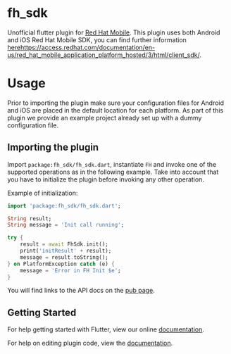 # fh_sdk

Unofficial flutter plugin for [Red Hat Mobile](https://access.redhat.com/documentation/en-us/red_hat_mobile_application_platform_hosted/). This plugin uses both Android and iOS Red Hat Mobile SDK, you can find further information [here]()https://access.redhat.com/documentation/en-us/red_hat_mobile_application_platform_hosted/3/html/client_sdk/.

# Usage

Prior to importing the plugin make sure your configuration files for Android and iOS are placed in the default location for each platform. As part of this plugin we provide an example project already set up with a dummy configuration file.

## Importing the plugin

Import `package:fh_sdk/fh_sdk.dart`, instantiate `FH` and invoke one of the supported operations as in the following example. Take into account that you have to initialize the plugin before invoking any other operation.

Example of initialization:

```dart
import 'package:fh_sdk/fh_sdk.dart';

String result;
String message = 'Init call running';

try {
    result = await FhSdk.init();
    print('initResult' + result);
    message = result.toString();
} on PlatformException catch (e) {
    message = 'Error in FH Init $e';
}
```

You will find links to the API docs on the [pub page](https://pub.dartlang.org/packages/fh_sdk).

## Getting Started

For help getting started with Flutter, view our online
[documentation](http://flutter.io/).

For help on editing plugin code, view the [documentation](https://flutter.io/platform-plugins/#edit-code).